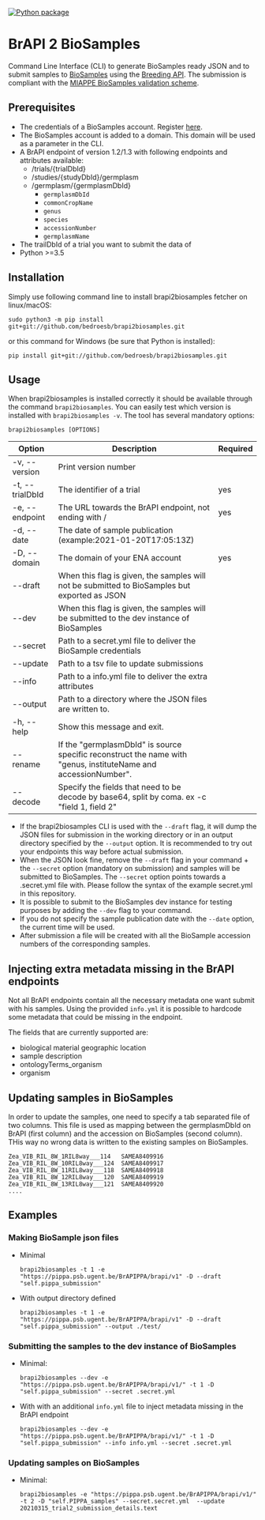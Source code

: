 [![Python package](https://github.com/ELIXIR-Belgium/brapi2biosamples/actions/workflows/python-package.yml/badge.svg)](https://github.com/ELIXIR-Belgium/brapi2biosamples/actions/workflows/python-package.yml)

# BrAPI 2 BioSamples

Command Line Interface (CLI) to generate BioSamples ready JSON and to submit samples to [BioSamples](https://wwwdev.ebi.ac.uk/biosamples) using the [Breeding API](https://brapi.org/). 
The submission is compliant with the [MIAPPE BioSamples validation scheme](https://github.com/EBIBioSamples/biosamples-v4/blob/master/webapps/core/src/main/resources/schemas/certification/plant-miappe.json).

## Prerequisites

- The credentials of a BioSamples account. Register [here](https://explore.aai.ebi.ac.uk/registerUser).
- The BioSamples account is added to a domain. This domain will be used as a parameter in the CLI.
- A BrAPI endpoint of version 1.2/1.3 with following endpoints and attributes available:
  - /trials/{trialDbId}
  - /studies/{studyDbId}/germplasm
  - /germplasm/{germplasmDbId}
    - `germplasmDbId`
    - `commonCropName`
    - `genus`
    - `species`
    - `accessionNumber`
    - `germplasmName`
- The trailDbId of a trial you want to submit the data of
- Python >=3.5


## Installation

Simply use following command line to install brapi2biosamples fetcher on linux/macOS:

```
sudo python3 -m pip install git+git://github.com/bedroesb/brapi2biosamples.git
```

or this command for Windows (be sure that Python is installed):

```
pip install git+git://github.com/bedroesb/brapi2biosamples.git
```

## Usage

When brapi2biosamples is installed correctly it should be available through the command `brapi2biosamples`. You can easily test which version is installed with `brapi2biosamples -v`. The tool has several mandatory options:

```
brapi2biosamples [OPTIONS] 
```

| Option               | Description                                                                                                     | Required |
|----------------------|-----------------------------------------------------------------------------------------------------------------|----------|
| -v, --version        | Print version number                                                                                            |          |
| -t, --trialDbId      | The identifier of a trial                                                                                       | yes      |
| -e, --endpoint       | The URL towards the BrAPI endpoint, not ending with /                                                           | yes      |
| -d, --date           | The date of sample publication (example:2021-01-20T17:05:13Z)                                                   |          |
| -D, --domain         | The domain of your ENA account                                                                                  | yes      |
| --draft              | When this flag is given, the samples will not be submitted to BioSamples but exported as JSON          |          |
| --dev                | When this flag is given, the samples will be submitted to the dev instance of BioSamples                        |          |
| --secret             | Path to a secret.yml file to deliver the BioSample credentials                                                  |          |
| --update             | Path to a tsv file to update submissions                                                  |          |
| --info               | Path to a info.yml file to deliver the extra attributes                                                  |          |
| --output             | Path to a directory where the JSON files are written to.                                                        |          |
| -h, --help           | Show this message and exit.                                                                                     |          |
| --rename             | If the "germplasmDbId" is source specific reconstruct the name with "genus, instituteName and accessionNumber". |          |
| --decode             | Specify the fields that need to be decode by base64, split by coma. ex -c "field 1, field 2"                    |          |

- If the brapi2biosamples CLI is used with  the `--draft` flag, it will dump the JSON files for submission in the working directory or in an output directory specified by the `--output` option. It is recommended to try out your endpoints this way before actual submission.
- When the JSON look fine, remove the `--draft` flag in your command + the `--secret` option (mandatory on submission) and samples will be submitted to BioSamples. The `--secret` option points towards a .secret.yml file with. Please follow the syntax of the example secret.yml in this repository. 
- It is possible to submit to the BioSamples dev instance for testing purposes by adding the `--dev` flag to your command.
- If you do not specify the sample publication date with the `--date` option, the current time will be used.
- After submission a file will be created with all the BioSample accession numbers of the corresponding samples.


## Injecting extra metadata missing in the BrAPI endpoints

Not all BrAPI endpoints contain all the necessary metadata one want submit with his samples. Using the provided `info.yml` it is possible to hardcode some metadata that could be missing in the endpoint.

The fields that are currently supported are: 
- biological material geographic location
- sample description
- ontologyTerms_organism 
- organism 



## Updating samples in BioSamples

In order to update the samples, one need to specify a tab separated file of two columns. This file is used as mapping between the germplasmDbId on BrAPI (first column) and the accession on BioSamples (second column). THis way no wrong data is written to the existing samples on BioSamples.


```tsv
Zea_VIB_RIL_8W_1RIL8way___114	SAMEA8409916
Zea_VIB_RIL_8W_10RIL8way___124	SAMEA8409917
Zea_VIB_RIL_8W_11RIL8way___118	SAMEA8409918
Zea_VIB_RIL_8W_12RIL8way___120	SAMEA8409919
Zea_VIB_RIL_8W_13RIL8way___121	SAMEA8409920
....
```

## Examples

### Making BioSample json files 

- Minimal
    ```
    brapi2biosamples -t 1 -e "https://pippa.psb.ugent.be/BrAPIPPA/brapi/v1" -D --draft "self.pippa_submission"
    ```
- With output directory defined
    ```
    brapi2biosamples -t 1 -e "https://pippa.psb.ugent.be/BrAPIPPA/brapi/v1" -D --draft "self.pippa_submission" --output ./test/
    ```

### Submitting the samples to the dev instance of BioSamples

- Minimal:
    ```
    brapi2biosamples --dev -e "https://pippa.psb.ugent.be/BrAPIPPA/brapi/v1/" -t 1 -D "self.pippa_submission" --secret .secret.yml 
    ```
- With with an additional `info.yml` file to inject metadata missing in the BrAPI endpoint
    ```
    brapi2biosamples --dev -e "https://pippa.psb.ugent.be/BrAPIPPA/brapi/v1/" -t 1 -D "self.pippa_submission" --info info.yml --secret .secret.yml 
    ```    

### Updating samples on BioSamples

- Minimal:
    ```
    brapi2biosamples -e "https://pippa.psb.ugent.be/BrAPIPPA/brapi/v1/" -t 2 -D "self.PIPPA_samples" --secret.secret.yml  --update 20210315_trial2_submission_details.text
    ```